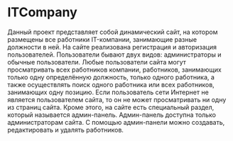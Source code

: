 # ITCompany
  Данный проект представляет собой динамический сайт, на котором размещены все работники IT-компании, занимающие разные должности в ней. 
  На сайте реализована регистрация и авторизация пользователей. Пользователи бывают двух видов: администраторы и обычные пользователи. 
  Любые пользователи сайта  могут просматривать всех работников компании, работников, занимающих только одну определённую должность, только одного работника, а также осуществлять поиск одного работника или всех работников, занимающих одну позицию. Если пользователь сети Интернет не является пользователем сайта, то он не может просматривать ни одну из страниц сайта.
  Кроме этого, на сайте есть специальный раздел, который называется админ-панель. Админ-панель доступна только администраторам сайта. С помощью админ-панели можно создавать, редактировать и удалять работников.
